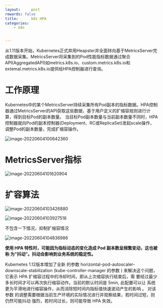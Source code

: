 ```yaml
---
layout:     post
rewards: false
title:      k8s HPA
categories:
    - k8s


---
```


从1.11版本开始，Kubernetes正式弃用Heapster并全面转向基于MetricsServer完成数据采集。MetricsServer将采集到的Pod性能指标数据通过聚合API(AggregatedAPI)如metrics.k8s.io、custom.metrics.k8s.io和extemal.metrics.k8s.io提供给HPA控制器进行查询。



# 工作原理

Kubernetes中的某个MetricsServer持续采集所有Pod副本的指标数据。HPA控制器通过MetricsServer的API获取这些数据，基于用户定义的扩缩容规则进行计算，得到目标Pod的副本数量。
当目标Pod副本数量与当前副本数量不同时，HPA控制器就向Pod的副本控制器(Deployment、RC或ReplicaSet)发起scale操作，调整Pod的副本数量，完成扩缩容操作。

![image-20220604100642360](https://cdn.jsdelivr.net/gh/631068264/img/e6c9d24egy1h2vziq1hgtj21hu0ky410.jpg)

# MetricsServer指标

![image-20220604101620904](https://cdn.jsdelivr.net/gh/631068264/img/e6c9d24egy1h2vzspgotpj21sa0iq78d.jpg)

# 扩容算法

![image-20220604103426880](https://cdn.jsdelivr.net/gh/631068264/img/e6c9d24egy1h2w0bj8vabj21va0hqn0m.jpg)

![image-20220604103927516](https://cdn.jsdelivr.net/gh/631068264/img/e6c9d24egy1h2w0gqmuvfj21so0oqn3c.jpg)

不包含一下情况，抑制扩缩容情况

![image-20220604104836986](https://cdn.jsdelivr.net/gh/631068264/img/e6c9d24egy1h2w0q9wrl8j217i0u044m.jpg)

**使用 HPA 特性时，可能因为指标动态的变化造成 Pod 副本数呈频繁变动，这也被称 为"抖动”。抖动会影响到业务系统的稳定性。**

Kubemetes 1.12版本增加了全新 的参数 horizontal-pod-autoscaler-downscale-stabilization (kube-controller-manager 的参数 ) 来解决这个问题，它表示 HPA 扩缩容过程中的冷却时间，即从上次缩容执行结束后，需 要经过最少多长时间才可以再次执行缩容动作。当前的默认时间是 5min, 此配置可以让 系统更为平滑地进行缩容操作，从而消除短时间内指标值快速波动产生的影响 。 对该参数 的调整需要根据当前生产环境的实际情况进行并观察结果，若时间过短，则仍然可能抖动 强烈，若时间过长，则可能导致 HPA 失效。